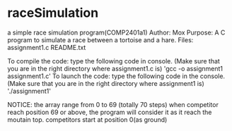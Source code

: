 # raceSimulation
a simple race simulation program(COMP2401a1)
Author: Mox
Purpose: A C program to simulate a race between a tortoise and a hare.
Files:  assignment1.c README.txt

To compile the code:  type the following code in console. (Make sure that you are in the right directory where assignment1.c is)
'gcc -o assignment1 assignment1.c'
To launch the code: type the following code in the console.(Make sure that you are in the right directory where assignment1 is)
'./assignment1'

NOTICE:
the array range from 0 to 69 (totally 70 steps)
when competitor reach position 69 or above, the program will consider it as it reach the moutain top.
competitors start at position 0(as ground)
